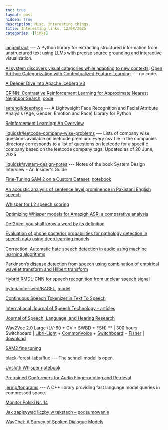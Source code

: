 ```yaml
---
toc: true
layout: post
hidden: true
description: Misc. interesting things.
title: Interesting links, 12/08/2025
categories: [links]
---
```


[langextract](https://github.com/google/langextract)  --- A Python library for extracting structured information from unstructured text using LLMs with precise source grounding and interactive visualization.

[AI system discovers visual categories while adapting to new contexts](https://techxplore.com/news/2025-08-ai-visual-categories-contexts.html):
[Open Ad-hoc Categorization with Contextualized Feature Learning](https://cvpr.thecvf.com/virtual/2025/poster/34699)
--- no code.

[A Deeper Dive into Apache Iceberg V3](https://opensource.googleblog.com/2025/08/whats-new-in-iceberg-v3.html)

[CRINN: Contrastive Reinforcement Learning for Approximate Nearest Neighbor Search](https://www.arxiv.org/abs/2508.02091),
[code](https://github.com/deepreinforce-ai/CRINN)

[serengil/deepface](https://github.com/serengil/deepface) --- A Lightweight Face Recognition and Facial Attribute Analysis (Age, Gender, Emotion and Race) Library for Python

[Reinforcement Learning: An Overview](https://arxiv.org/pdf/2412.05265)

[liquidslr/leetcode-company-wise-problems](https://github.com/liquidslr/leetcode-company-wise-problems) --- Lists of company wise questions available on leetcode premium. Every csv file in the companies directory corresponds to a list of questions on leetcode for a specific company based on the leetcode company tags. Updated as of 20 June, 2025

[liquidslr/system-design-notes](https://github.com/liquidslr/system-design-notes) --- Notes of the book System Design Interview - An Insider's Guide

[Fine-Tuning SAM 2 on a Custom Dataset](https://www.datacamp.com/tutorial/sam2-fine-tuning),
[notebook](https://colab.research.google.com/drive/166TOgOsRvcblQK2j_HTB8CmVy5VGabas?usp=sharing#scrollTo=LTBTRJjU6sXD)

[An acoustic analysis of sentence level prominence in Pakistani English speech](https://link.springer.com/article/10.1007/s10772-024-10162-0)

[Whisper for L2 speech scoring](https://link.springer.com/article/10.1007/s10772-024-10141-5)

[Optimizing Whisper models for Amazigh ASR: a comparative analysis](https://link.springer.com/article/10.1007/s10772-024-10158-w)

[Def2Vec: you shall know a word by its definition](https://link.springer.com/article/10.1007/s10772-024-10147-z)

[Evaluation of phone posterior probabilities for pathology detection in speech data using deep learning models](https://link.springer.com/article/10.1007/s10772-024-10166-w)

[Correction: Automatic hate speech detection in audio using machine learning algorithms](https://link.springer.com/article/10.1007/s10772-025-10169-1)

[Parkinson’s disease detection from speech using combination of empirical wavelet transform and Hilbert transform](https://link.springer.com/article/10.1007/s10772-025-10172-6)

[Hybrid RMDL-CNN for speech recognition from unclear speech signal](https://link.springer.com/article/10.1007/s10772-024-10167-9)

[bytedance-seed/BAGEL](https://github.com/bytedance-seed/BAGEL),
[model](https://huggingface.co/ByteDance-Seed/BAGEL-7B-MoT)

[Continuous Speech Tokenizer in Text To Speech](https://arxiv.org/abs/2410.17081)

[International Journal of Speech Technology - articles](https://link.springer.com/journal/10772/articles)

[Journal of Speech, Language, and Hearing Research](https://pubs.asha.org/journal/jslhr)

Wav2Vec 2.0 Large (LV-60 + CV + SWBD + FSH) ** | 300 hours Switchboard | [Libri-Light](https://github.com/facebookresearch/libri-light) + [CommonVoice](https://commonvoice.mozilla.org/en/languages) + [Switchboard](https://catalog.ldc.upenn.edu/LDC97S62) + [Fisher](https://catalog.ldc.upenn.edu/LDC2004T19) | [download](https://dl.fbaipublicfiles.com/fairseq/wav2vec/w2v_large_lv_fsh_swbd_cv_ftsb300_updated.pt)
<!-- deepflow:/shared/joregan/swbd -->

[SAM2 fine tuning](https://www.datacamp.com/tutorial/sam2-fine-tuning)

[black-forest-labs/flux](https://github.com/black-forest-labs/flux) --- The [schnell model](https://huggingface.co/black-forest-labs/FLUX.1-schnell) is open.

[Unsloth Whisper notebook](https://colab.research.google.com/github/unslothai/notebooks/blob/main/nb/Whisper.ipynb)

[Pretrained Conformers for Audio Fingerprinting and Retrieval](https://arxiv.org/abs/2508.11609)

[jermp/tongrams](https://github.com/jermp/tongrams) --- A C++ library providing fast language model queries in compressed space.

[Monitor Polski Nr. 14](https://monitorpolski.gov.pl/M1925014000000.pdf)

[Jak zapisywać liczby w tekstach – podsumowanie](https://bookowska.pl/jak-zapisywac-liczby-w-tekstach/)

[WavChat: A Survey of Spoken Dialogue Models](https://arxiv.org/abs/2411.13577)